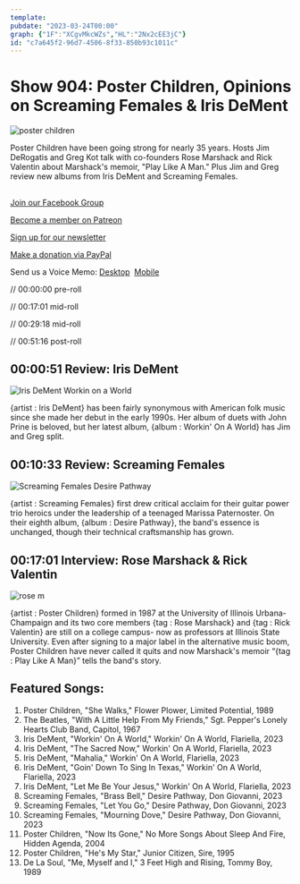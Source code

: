 ```yaml
---
template: 
pubdate: "2023-03-24T00:00"
graph: {"1F":"XCgvMkcWZs","HL":"2Nx2cEE3jC"}
id: "c7a645f2-96d7-4506-8f33-850b93c1011c"
---
```






# Show 904: Poster Children, Opinions on Screaming Females & Iris DeMent

![poster children](https://static.soundopinions.org/images/2023/poster.jpg)

Poster Children have been going strong for nearly 35 years. Hosts Jim DeRogatis and Greg Kot talk with co-founders Rose Marshack and Rick Valentin about Marshack's memoir, "Play Like A Man." Plus Jim and Greg review new albums from Iris DeMent and Screaming Females.



## 

[Join our Facebook Group](https://bit.ly/3sivr9T)

[Become a member on Patreon](https://bit.ly/3slWZvc)

[Sign up for our newsletter](https://bit.ly/3eEvRnG)

[Make a donation via PayPal](https://bit.ly/3dmt9lU)

Send us a Voice Memo: [Desktop](bit.ly/2RyD5Ah)  [Mobile](sayhi.chat/soundops)

// 00:00:00 pre-roll

// 00:17:01 mid-roll

// 00:29:18 mid-roll

// 00:51:16 post-roll



## 00:00:51 Review: Iris DeMent

![Iris DeMent Workin on a World](https://static.soundopinions.org/assets/904/1F1.jpg)

{artist : Iris DeMent} has been fairly synonymous with American folk music since she made her debut in the early 1990s. Her album of duets with John Prine is beloved, but her latest album, {album : Workin' On A World} has Jim and Greg split.



## 00:10:33 Review: Screaming Females

![Screaming Females Desire Pathway](https://static.soundopinions.org/assets/904/HL1.jpg)

{artist : Screaming Females} first drew critical acclaim for their guitar power trio heroics under the leadership of a teenaged Marissa Paternoster. On their eighth album, {album : Desire Pathway}, the band's essence is unchanged, though their technical craftsmanship has grown.



## 00:17:01 Interview: Rose Marshack & Rick Valentin

![rose m](https://static.soundopinions.org/images/2023/rose-m.jpeg)

{artist : Poster Children} formed in 1987 at the University of Illinois Urbana-Champaign and its two core members {tag : Rose Marshack} and {tag : Rick Valentin} are still on a college campus- now as professors at Illinois State University. Even after signing to a major label in the alternative music boom, Poster Children have never called it quits and now Marshack's memoir “{tag : Play Like A Man}” tells the band's story.



## Featured Songs:

1. Poster Children, "She Walks," Flower Plower, Limited Potential, 1989
2. The Beatles, "With A Little Help From My Friends," Sgt. Pepper's Lonely Hearts Club Band, Capitol, 1967
3. Iris DeMent, "Workin' On A World," Workin' On A World, Flariella, 2023
4. Iris DeMent, "The Sacred Now," Workin' On A World, Flariella, 2023
5. Iris DeMent, "Mahalia," Workin' On A World, Flariella, 2023
6. Iris DeMent, "Goin' Down To Sing In Texas," Workin' On A World, Flariella, 2023
7. Iris DeMent, "Let Me Be Your Jesus," Workin' On A World, Flariella, 2023
8. Screaming Females, "Brass Bell," Desire Pathway, Don Giovanni, 2023
9. Screaming Females, "Let You Go," Desire Pathway, Don Giovanni, 2023
10. Screaming Females, "Mourning Dove," Desire Pathway, Don Giovanni, 2023
11. Poster Children, "Now Its Gone," No More Songs About Sleep And Fire, Hidden Agenda, 2004
12. Poster Children, "He's My Star," Junior Citizen, Sire, 1995
13. De La Soul, "Me, Myself and I," 3 Feet High and Rising, Tommy Boy, 1989